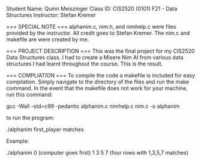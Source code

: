 Student Name: Quinn Meiszinger
Class ID: CIS2520 (0101) F21 - Data Structures
Instructor: Stefan Kremer

=== SPECIAL NOTE ===
alphanim.c, nim.h, and nimhelp.c were files provided by the instructor.
All credit goes to Stefan Kremer. The nim.c and makefile are were created
by me. 

=== PROJECT DESCRIPTION ===
This was the final project for my CIS2520 Data Structures class. 
I had to create a Misere Nim AI from various data structures I had 
learnt throughout the course. This is the result.

=== COMPLIATION ===
To compile the code a makefile is included for easy compilation. Simply
navigate to the directory of the files and run the make command.
In the event that the makefile does not work for your machine,
run this command:

gcc -Wall -std=c99 -pedantic alphanim.c nimhelp.c nim.c -o alphanim

to run the program:

./alphanim first_player matches

Example:

./alphanim 0 (computer goes first) 1 3 5 7 (four rows with 1,3,5,7 matches)


